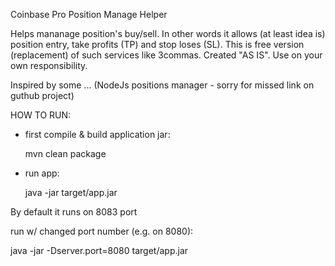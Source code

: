 Coinbase Pro Position Manage Helper

Helps mananage position's buy/sell. In other words it allows (at least idea is) position entry, take profits (TP) and stop loses (SL).
This is free version (replacement) of such services like 3commas.
Created "AS IS".
Use on your own responsibility.

Inspired by some ... (NodeJs positions manager - sorry for missed link on guthub project) 

HOW TO RUN:

- first compile & build application jar:

  mvn clean package

- run app:

  java -jar target/app.jar

By default it runs on 8083 port

run w/ changed port number (e.g. on 8080):

java -jar -Dserver.port=8080 target/app.jar



